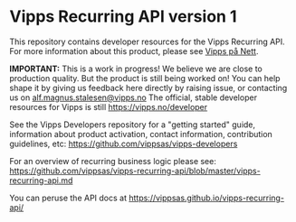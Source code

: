 # Vipps Recurring API version 1

This repository contains developer resources for the Vipps Recurring API.
For more information about this product, please see
[Vipps på Nett](https://www.vipps.no/bedrift/vipps-pa-nett).

**IMPORTANT:** This is a work in progress! We believe we are close to production quality.
But the product is still being worked on! You can help shape it by giving us feedback
here directly by raising issue, or contacting us on alf.magnus.stalesen@vipps.no
The official, stable developer resources for Vipps is still https://vipps.no/developer

See the Vipps Developers repository for
a "getting started" guide,
information about product activation,
contact information,
contribution guidelines,
etc:
https://github.com/vippsas/vipps-developers  

For an overview of recurring business logic please see:
https://github.com/vippsas/vipps-recurring-api/blob/master/vipps-recurring-api.md

You can peruse the API docs at https://vippsas.github.io/vipps-recurring-api/
